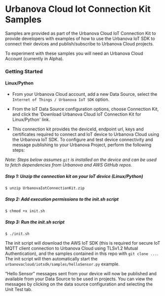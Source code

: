 # Urbanova Cloud Iot Connection Kit Samples

Samples are provided as part of the Urbanova Cloud IoT Connection Kit to provide developers with examples of how to use the Urbanova IoT SDK to connect their devices and publish/subscribe to Urbanova Cloud projects.

To experiment with these samples you will need an Urbanova Cloud Account (currently in Alpha).

### Getting Started

#### Linux/Python

* From your Urbanova Cloud account, add a new Data Source, select the `Internet of Things / Urbanova IoT SDK` option.

* From the IoT Data Source configuration options, choose Connection Kit, and click the 'Download Urbanova Cloud IoT Connection Kit for Linux/Python' link.

* This connection kit provides the deviceId, endpoint url, keys and certificates required to connect and IoT device to Urbanova Cloud using the Urbanova IoT SDK.  To configure and test device connectivity and message publishing to your Urbanova Project, perform the following steps:

_Note: Steps below assumes `git` is installed on the device and can be used to fetch dependencies from Urbanova and AWS GitHub repos._

##### Step 1: Unzip the connection kit on your IoT device (Linux/Python)

    $ unzip UrbanovaIotConnectionKit.zip

##### Step 2:  Add execution permissions to the init.sh script

    $ chmod +x init.sh

##### Step 3: Run the init.sh script

    $ ./init.sh

The init script will download the AWS IoT SDK (this is required for secure IoT MQTT client connection to Urbanova Cloud using TLSv1.2 Mutual Authentication), and the samples contained in this repo with `git clone ...`.  The init script will then automatically start the `urbanovacloud/iotsdk/samples/helloSensor.py` example.

“Hello Sensor" messages sent from your device will now be published and available from your Data Source to be used in projects.  You can view the messages by clicking on the data source configuration and selecting the Unit Test tab.
